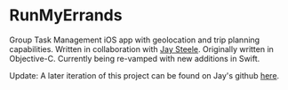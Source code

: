 # RunMyErrands
Group Task Management iOS app with geolocation and trip planning capabilities.  Written in collaboration with <a href="https://github.com/steeley1107">Jay Steele</a>.  Originally written in Objective-C.  Currently being re-vamped with new additions in Swift.

Update:
A later iteration of this project can be found on Jay's github <a href="https://github.com/steeley1107">here</a>.
